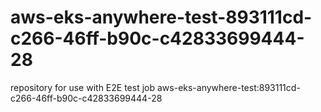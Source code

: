 # aws-eks-anywhere-test-893111cd-c266-46ff-b90c-c42833699444-28
repository for use with E2E test job aws-eks-anywhere-test:893111cd-c266-46ff-b90c-c42833699444-28
